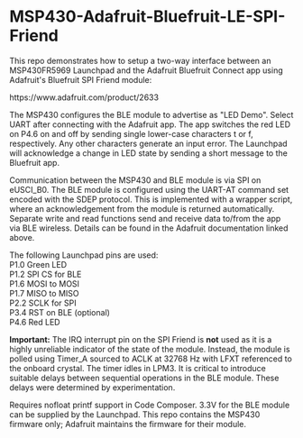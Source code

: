 # MSP430-Adafruit-Bluefruit-LE-SPI-Friend

<p>This repo demonstrates how to setup a two-way interface between an MSP430FR5969 Launchpad and the Adafruit Bluefruit Connect app using Adafruit's Bluefruit SPI Friend module: 
<p>https://www.adafruit.com/product/2633

<p>The MSP430 configures the BLE module to advertise as "LED Demo". Select UART after connecting with the Adafruit app. The app switches the red LED on P4.6 on and off by sending single lower-case characters t or f, respectively. Any other characters generate an input error. The Launchpad will acknowledge a change in LED state by sending a short message to the Bluefruit app. 

<p>Communication between the MSP430 and BLE module is via SPI on eUSCI_B0. The BLE module is configured using the UART-AT command set encoded with the SDEP protocol. This is implemented with a wrapper script, where an acknowledgement from the module is returned automatically. Separate write and read functions send and receive data to/from the app via BLE wireless. Details can be found in the Adafruit documentation linked above.
  
<p>The following Launchpad pins are used:
  <br>P1.0 Green LED
 <br>P1.2 SPI CS for BLE
 <br>P1.6 MOSI to MOSI
 <br>P1.7 MISO to MISO
 <br>P2.2 SCLK for SPI
 <br>P3.4 RST on BLE (optional)
 <br>P4.6 Red LED
  
<p><b>Important:</b> The IRQ interrupt pin on the SPI Friend is <b>not</b> used as it is a highly unreliable indicator of the state of the module. Instead, the module is polled using Timer_A sourced to ACLK at 32768 Hz with LFXT referenced to the onboard crystal. The timer idles in LPM3. It is critical to introduce suitable delays between sequential operations in the BLE module. These delays were determined by experimentation.
  
<p> Requires nofloat printf support in Code Composer. 3.3V for the BLE module can be supplied
 by the Launchpad. This repo contains the MSP430 firmware only; Adafruit maintains the firmware for their module. 
  

